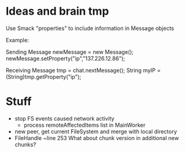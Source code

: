 Ideas and brain tmp
===================

Use Smack "properties" to include information in Message objects

Example:

Sending
Message newMessage = new Message();
newMessage.setProperty("ip","137.226.12.86");

Receiving
Message tmp = chat.nextMessage();
String myIP = (String)tmp.getProperty("ip");

Stuff
=====

* stop FS events caused network activity
	- process remoteAffectedItems list in MainWorker
* new peer, get current FileSystem and merge with local directory
* FileHandle ~line 253 What about chunk version in additional new chunks?